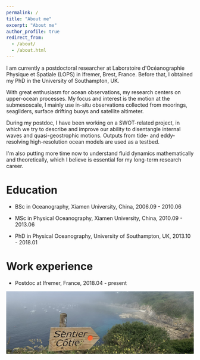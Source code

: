 ```yaml
---
permalink: /
title: "About me"
excerpt: "About me"
author_profile: true
redirect_from: 
  - /about/
  - /about.html
---
```


I am currently a postdoctoral researcher at Laboratoire d'Océanographie Physique et Spatiale (LOPS) in Ifremer, Brest, France. Before that, I obtained my PhD in the University of Southampton, UK. 

With great enthusiasm for ocean observations, my research centers on upper-ocean processes. My focus and interest is the motion at the submesoscale, I mainly use in-situ observations collected from moorings, seagliders, surface drifting buoys and satellite altimeter.

During my postdoc, I have been working on a SWOT-related project, in which we try to describe and improve our ability to disentangle internal waves and quasi-geostrophic motions. Outputs from tide- and eddy-resolving high-resolution ocean models are used as a testbed. 

I'm also putting more time now to understand fluid dynamics mathematically and theoretically, which I believe is essential for my long-term research career. 



[//]: # (<img src="xyu.pdf" width="650"/>)

[//]: ![me](xyu.pdf)


Education
======
- BSc in Oceanography, Xiamen University, China, 2006.09 - 2010.06

- MSc in Physical Oceanography, Xiamen University, China, 2010.09 - 2013.06

- PhD in Physical Oceanography, University of Southampton, UK, 2013.10 - 2018.01


Work experience
======
- Postdoc at Ifremer, France, 2018.04 - present

![me](Brest.jpeg)




